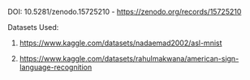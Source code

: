 DOI: 10.5281/zenodo.15725210   -    https://zenodo.org/records/15725210

Datasets Used:

1)  https://www.kaggle.com/datasets/nadaemad2002/asl-mnist

2)  https://www.kaggle.com/datasets/rahulmakwana/american-sign-language-recognition

